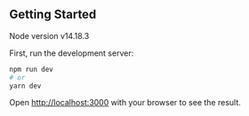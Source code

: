 ## Getting Started

Node version v14.18.3

First, run the development server:

```bash
npm run dev
# or
yarn dev
```

Open [http://localhost:3000](http://localhost:3000) with your browser to see the result.
